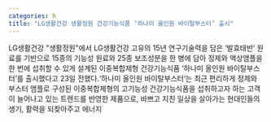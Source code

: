 ```yaml
---
categories: h
title: "LG생활건강 생활정원 건강기능식품 ‘하나미 올인원 바이탈부스터’ 출시"
---
```

LG생활건강 "생활정원"에서 LG생활건강 고유의 15년 연구기술력을 담은 ‘발효태반’ 원료를 기반으로 15종의 기능성 원료와 25종 보조성분을 한 병에 담아 정제와 액상앰플을 한 번에 섭취할 수 있게 설계된 이중복합제형 건강기능식품 ‘하나미 올인원 바이탈부스터’를 출시했다고 23일 전했다.‘하나미 올인원 바이탈부스터’는 최근 편리하게 정제와 부스터 앰플로 구성된 이중복합제형의 고기능성 건강기능식품을 섭취하고자 하는 고객이 늘어나고 있는 트렌드를 반영한 제품으로, 바쁘고 지친 일상을 살아가는 현대인들의 생기, 활력을 되찾아주고 에너지